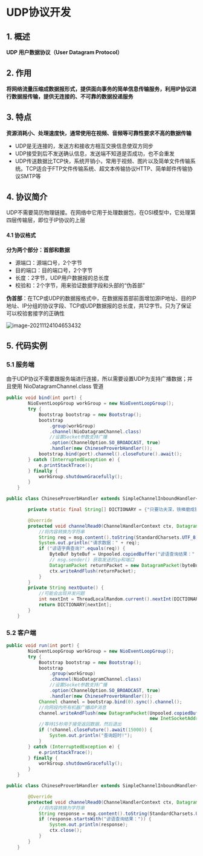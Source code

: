 # UDP协议开发

## 1. 概述

**UDP 用户数据协议（User Datagram Protocol）**

## 2. 作用

**将网络流量压缩成数据报形式，提供面向事务的简单信息传输服务，利用IP协议进行数据报传输，提供无连接的、不可靠的数据投递服务**

## 3. 特点

**资源消耗小、处理速度快，通常使用在视频、音频等可靠性要求不高的数据传输**

- UDP是无连接的，发送方和接收方相互交换信息使双方同步
- UDP接受到后不发送确认信息，发送端不知道是否成功，也不会重发
- UDP传送数据比TCP快，系统开销小，常用于视频、图片以及简单文件传输系统。TCP适合于FTP文件传输系统、超文本传输协议HTTP、简单邮件传输协议SMTP等

## 4. 协议简介

UDP不需要简历物理链接。在网络中它用于处理数据包，在OSI模型中，它处理第四层传输层，即位于IP协议的上层

#### 4.1 协议格式

**分为两个部分：首部和数据**

- 源端口：源端口号，2个字节
- 目的端口：目的端口号，2个字节
- 长度：2字节，UDP用户数据报的总长度
- 校验和：2个字节，用来验证数据字段和头部的“伪首部”

**伪首部**：在TCP或UDP的数据报格式中，在数据报首部前面增加源IP地址、目的IP地址、IP分组的协议字段、TCP或UDP数据报的总长度，共12字节。只为了保证可以校验套接字的正确性

![image-20211124104653432](https://cdn.jsdelivr.net/gh/hackerhaiJu/note-picture@main/note-picture/image-20211124104653432.png)

## 5. 代码实例

### 5.1 服务端

由于UDP协议不需要跟服务端进行连接，所以需要设置UDP为支持广播数据；并且使用 NioDatagramChannel.class 管道

```java
public void bind(int port) {
        NioEventLoopGroup workGroup = new NioEventLoopGroup();
        try {
            Bootstrap bootstrap = new Bootstrap();
            bootstrap
                .group(workGroup)
                .channel(NioDatagramChannel.class)
                //设置Socket参数支持广播
                .option(ChannelOption.SO_BROADCAST, true)
                .handler(new ChineseProverbHandler());
            bootstrap.bind(port).channel().closeFuture().await();
        } catch (InterruptedException e) {
            e.printStackTrace();
        } finally {
            workGroup.shutdownGracefully();
        }
    }
```



```java
public class ChineseProverbHandler extends SimpleChannelInboundHandler<DatagramPacket> {

        private static final String[] DICTIONARY = {"只要功夫深，铁棒磨成针。", "洛阳亲友如想问，一片冰心在玉壶"};

        @Override
        protected void channelRead0(ChannelHandlerContext ctx, DatagramPacket msg) throws Exception {
            //将内容转换为字符串
            String req = msg.content().toString(StandardCharsets.UTF_8);
            System.out.println("请求数据：" + req);
            if ("谚语字典查询?".equals(req)) {
                ByteBuf byteBuf = Unpooled.copiedBuffer("谚语查询结果：" + nextQuote(), StandardCharsets.UTF_8);
                // msg.sender() 获取发送的ip和端口
                DatagramPacket returnPacket = new DatagramPacket(byteBuf, msg.sender());
                ctx.writeAndFlush(returnPacket);
            }
        }
        private String nextQuote() {
            //可能会出现并发问题
            int nextInt = ThreadLocalRandom.current().nextInt(DICTIONARY.length);
            return DICTIONARY[nextInt];
        }
    }
```

### 5.2 客户端

```java
public void run(int port) {
        NioEventLoopGroup workGroup = new NioEventLoopGroup();
        try {
            Bootstrap bootstrap = new Bootstrap();
            bootstrap
                .group(workGroup)
                .channel(NioDatagramChannel.class)
                //设置Socket参数支持广播
                .option(ChannelOption.SO_BROADCAST, true)
                .handler(new ChineseProverbHandler());
            Channel channel = bootstrap.bind(0).sync().channel();
            //向网段内所有机器广播UDP消息
            channel.writeAndFlush(new DatagramPacket(Unpooled.copiedBuffer("谚语字典查询?", StandardCharsets.UTF_8),
                                                     new InetSocketAddress("255.255.255.255", port))).sync();
            //等待15秒用于接受返回数据，然后退出
            if (!channel.closeFuture().await(15000)) {
                System.out.println("查询超时!");
            }
        } catch (InterruptedException e) {
            e.printStackTrace();
        } finally {
            workGroup.shutdownGracefully();
        }
    }
```

```java
public class ChineseProverbHandler extends SimpleChannelInboundHandler<DatagramPacket> {

        @Override
        protected void channelRead0(ChannelHandlerContext ctx, DatagramPacket msg) throws Exception {
            //将内容转换为字符串
            String response = msg.content().toString(StandardCharsets.UTF_8);
            if (response.startsWith("谚语查询结果：")) {
                System.out.println(response);
                ctx.close();
            }
        }
    }
```

